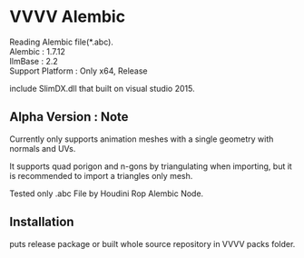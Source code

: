 # VVVV Alembic
Reading Alembic file(*.abc).  
Alembic : 1.7.12  
IlmBase : 2.2  
Support Platform : Only x64, Release   

include SlimDX.dll that built on visual studio 2015.  

## Alpha Version : Note
Currently only supports animation meshes with a single geometry with normals and UVs.  

It supports quad porigon and n-gons by triangulating when importing, but it is recommended to import a triangles only mesh.

Tested only .abc File by Houdini Rop Alembic Node.

## Installation
puts release package or built whole source repository in VVVV packs folder.